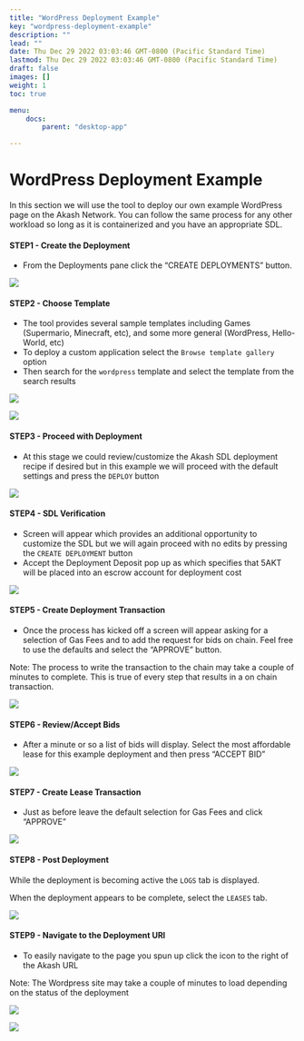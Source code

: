 ```yaml
---
title: "WordPress Deployment Example"
key: "wordpress-deployment-example"
description: ""
lead: ""
date: Thu Dec 29 2022 03:03:46 GMT-0800 (Pacific Standard Time)
lastmod: Thu Dec 29 2022 03:03:46 GMT-0800 (Pacific Standard Time)
draft: false
images: []
weight: 1
toc: true

menu:
    docs:
        parent: "desktop-app"

---
```

WordPress Deployment Example
============================

In this section we will use the tool to deploy our own example WordPress page on the Akash Network. You can follow the same process for any other workload so long as it is containerized and you have an appropriate SDL.

#### **STEP1 - Create the Deployment**

*   From the Deployments pane click the “CREATE DEPLOYMENTS” button.

![](/images/.gitbook/alCreateDeployment.png)

#### **STEP2 - Choose Template**

*   The tool provides several sample templates including Games (Supermario, Minecraft, etc), and some more general (WordPress, Hello-World, etc)
*   To deploy a custom application select the `Browse template gallery` option
*   Then search for the `wordpress` template and select the template from the search results

![](/images/.gitbook/alBrowseTemplateGallery.png)

![](/images/.gitbook/alWordpressSelect.png)

#### **STEP3 - Proceed with Deployment**

*   At this stage we could review/customize the Akash SDL deployment recipe if desired but in this example we will proceed with the default settings and press the `DEPLOY` button

![](/images/.gitbook/alDeployNoChanges.png)

#### **STEP4 - SDL Verification**

*   Screen will appear which provides an additional opportunity to customize the SDL but we will again proceed with no edits by pressing the `CREATE DEPLOYMENT` button
*   Accept the Deployment Deposit pop up as which specifies that 5AKT will be placed into an escrow account for deployment cost

![](/images/.gitbook/alCreateDeployment2.png)

#### **STEP5 - Create Deployment Transaction**

*   Once the process has kicked off a screen will appear asking for a selection of Gas Fees and to add the request for bids on chain. Feel free to use the defaults and select the “APPROVE” button.

Note: The process to write the transaction to the chain may take a couple of minutes to complete. This is true of every step that results in a on chain transaction.

![](https://lh3.googleusercontent.com/Os4DkJBJFNg4jQRzoLit0or0fZJJfqn0y70I0CQJd2v_EK4IYQUeWaRG9RyPr4-HSsum0zs-sg5wK6BB6Hgmb543zTmvsgr4XEgOUp90KEEbVadX4x4fH81ZMJ4XXk_GXnBiwK62=s0)

#### **STEP6 - Review/Accept Bids**

*   After a minute or so a list of bids will display. Select the most affordable lease for this example deployment and then press “ACCEPT BID”

![](/images/.gitbook/alAcceptBid%20(1).png)

#### **STEP7 - Create Lease Transaction**

*   Just as before leave the default selection for Gas Fees and click “APPROVE”

![](https://lh5.googleusercontent.com/j4X1OOUx6jI-t5jOoO-bRCGXOyLHbVcLFCaZkbc3yDc1jUUoQl1ZcKvONW3YpItamT8HzvcRo_iQe4xBHFptTvu2MeqF8WSAk3xlVzsSMnBqBWOiIZNiU1K610MAZlNEMaz35Dms=s0)

#### **STEP8 - Post Deployment**

While the deployment is becoming active the `LOGS` tab is displayed.

When the deployment appears to be complete, select the `LEASES` tab.

![](/images/.gitbook/alSelectLeasesTab.png)

#### STEP9 - Navigate to the Deployment URI

*   To easily navigate to the page you spun up click the icon to the right of the Akash URL

Note: The Wordpress site may take a couple of minutes to load depending on the status of the deployment

![](/images/.gitbook/alNavigateToURI.png)

![](/images/.gitbook/alWordPressGUI.png)